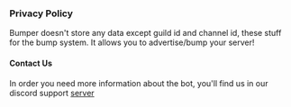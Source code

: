 ### Privacy Policy
Bumper doesn't store any data except guild id and channel id, these stuff for the bump system. It allows you to advertise/bump your server!

#### Contact Us
In order you need more information about the bot, you'll find us in our discord support [server](https://discord.gg/ZYKtHS6anN)
